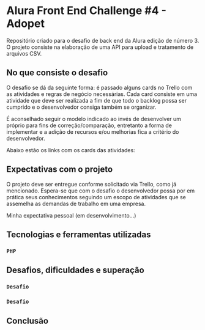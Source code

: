 # Alura Front End Challenge #4 - Adopet

Repositório criado para o desafio de back end da Alura edição de número 3. O projeto consiste na elaboração de uma API para upload e tratamento de arquivos CSV.


## No que consiste o desafio

O desafio se dá da seguinte forma: é passado alguns cards no Trello com as atividades e regras de negócio necessárias. Cada card consiste em uma atividade que deve ser realizada a fim de que todo o backlog possa ser cumprido e o desenvolvedor consiga também se organizar.

É aconselhado seguir o modelo indicado ao invés de desenvolver um próprio para fins de correção/comparação, entretanto a forma de implementar e a adição de recursos e/ou melhorias fica a critério do desenvolvedor.

Abaixo estão os links com os cards das atividades:




## Expectativas com o projeto

O projeto deve ser entregue conforme solicitado via Trello, como já mencionado. Espera-se que com o desafio o desenvolvedor possa por em prática seus conhecimentos seguindo um escopo de atividades que se assemelha as demandas de trabalho em uma empresa.

Minha expectativa pessoal (em desenvolvimento...)


## Tecnologias e ferramentas utilizadas
### `PHP`



## Desafios, dificuldades e superação


### `Desafio`


### `Desafio`




## Conclusão
